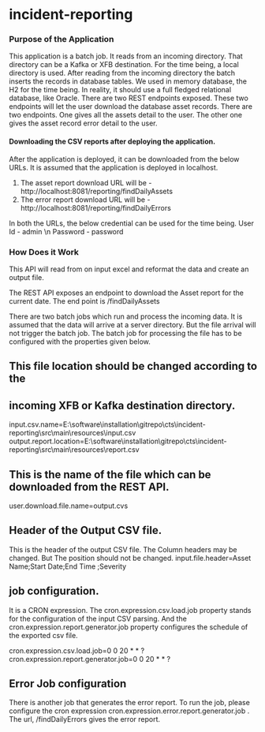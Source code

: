 # incident-reporting

### Purpose of the Application
This application is a batch job. It reads from an incoming directory. That directory can be a Kafka or XFB destination. For the time being, a local directory is used. 
After reading from the incoming directory the batch inserts the records in database tables. We used in memory database, the H2 for the time being. In reality, it should use a full fledged relational database, like Oracle.
There are two REST endpoints exposed. These two endpoints will let the user download the database asset records. There are two endpoints. One gives all the assets detail to the user. The other one gives the asset record error detail to the user.  

#### Downloading the CSV reports after deploying the application.
After the application is deployed, it can be downloaded from the below URLs. It is assumed that the application is deployed in localhost.

1) The asset report download URL will be - http://localhost:8081/reporting/findDailyAssets
2) The error report download URL will be - http://localhost:8081/reporting/findDailyErrors

In both the URLs, the below credential can be used for the time being.
	User Id - admin \n
	Password - password


### How Does it Work

This API will read from on input excel and reformat the
data and create an output file.

The REST API exposes an endpoint to download the Asset report for the current date.
The end point is <context-root>/findDailyAssets
  
There are two batch jobs which run and process the incoming data. It is assumed that the data will arrive at a
server directory. But the file arrival will not trigger the batch job. The batch job for processing the file has to be 
configured with the properties given below.

## This file location should be changed according to the
## incoming XFB or Kafka destination directory.
input.csv.name=E:\\software\\installation\\gitrepo\\cts\\incident-reporting\\src\\main\\resources\\input.csv
output.report.location=E:\\software\\installation\\gitrepo\\cts\\incident-reporting\\src\\main\\resources\\report.csv

## This is the name of the file which can be downloaded from the REST API.
user.download.file.name=output.cvs

## Header of the Output CSV file.
This is the header of the output CSV file. The Column headers may be changed. But
The position should not be changed.
input.file.header=Asset Name;Start Date;End Time ;Severity

## job configuration.
It is a CRON expression. The cron.expression.csv.load.job property stands for the configuration
of the input CSV parsing. And the cron.expression.report.generator.job property configures the 
schedule of the exported csv file.

cron.expression.csv.load.job=0 0 20 * * ?
cron.expression.report.generator.job=0 0 20 * * ?

## Error Job configuration
There is another job that generates the error report. To run the
job, please configure the cron expression cron.expression.error.report.generator.job .
The url, <context-root>/findDailyErrors gives the error report.

